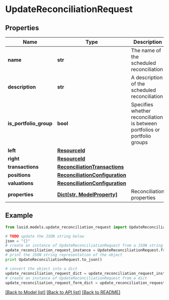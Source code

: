 # UpdateReconciliationRequest


## Properties
Name | Type | Description | Notes
------------ | ------------- | ------------- | -------------
**name** | **str** | The name of the scheduled reconciliation | [optional] 
**description** | **str** | A description of the scheduled reconciliation | [optional] 
**is_portfolio_group** | **bool** | Specifies whether reconciliation is between portfolios or portfolio groups | [optional] 
**left** | [**ResourceId**](ResourceId.md) |  | [optional] 
**right** | [**ResourceId**](ResourceId.md) |  | [optional] 
**transactions** | [**ReconciliationTransactions**](ReconciliationTransactions.md) |  | [optional] 
**positions** | [**ReconciliationConfiguration**](ReconciliationConfiguration.md) |  | [optional] 
**valuations** | [**ReconciliationConfiguration**](ReconciliationConfiguration.md) |  | [optional] 
**properties** | [**Dict[str, ModelProperty]**](ModelProperty.md) | Reconciliation properties | [optional] 

## Example

```python
from lusid.models.update_reconciliation_request import UpdateReconciliationRequest

# TODO update the JSON string below
json = "{}"
# create an instance of UpdateReconciliationRequest from a JSON string
update_reconciliation_request_instance = UpdateReconciliationRequest.from_json(json)
# print the JSON string representation of the object
print UpdateReconciliationRequest.to_json()

# convert the object into a dict
update_reconciliation_request_dict = update_reconciliation_request_instance.to_dict()
# create an instance of UpdateReconciliationRequest from a dict
update_reconciliation_request_form_dict = update_reconciliation_request.from_dict(update_reconciliation_request_dict)
```
[[Back to Model list]](../README.md#documentation-for-models) [[Back to API list]](../README.md#documentation-for-api-endpoints) [[Back to README]](../README.md)


